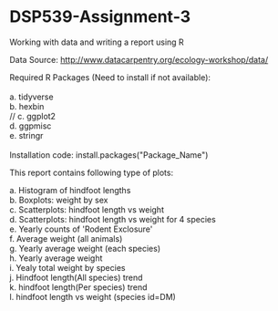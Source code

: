 # DSP539-Assignment-3
Working with data and writing a report using R

Data Source: http://www.datacarpentry.org/ecology-workshop/data/

Required R Packages (Need to install if not available):<br />
<br />
a. tidyverse <br />
b. hexbin <br />//
c. ggplot2 <br />
d. ggpmisc <br />
e. stringr <br />
<br />
Installation code: install.packages("Package_Name") <br />

This report contains following type of plots:

a. Histogram of hindfoot lengths <br />
b. Boxplots: weight by sex <br />
c. Scatterplots:  hindfoot length vs weight<br />
d. Scatterplots:  hindfoot length vs weight for 4 species<br />
e. Yearly counts of 'Rodent Exclosure'<br />
f. Average weight (all animals)<br />
g. Yearly average weight (each species)<br />
h. Yearly average weight<br />
i. Yealy total weight by species<br />
j. Hindfoot length(All species) trend<br />
k. hindfoot length(Per species) trend<br />
l. hindfoot length vs weight (species id=DM)


